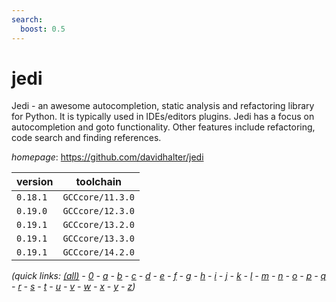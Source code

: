 ```yaml
---
search:
  boost: 0.5
---
```

# jedi

Jedi - an awesome autocompletion, static analysis and refactoring library for Python.   It is typically used in IDEs/editors plugins. Jedi has a focus on autocompletion and goto functionality.   Other features include refactoring, code search and finding references.

*homepage*: <https://github.com/davidhalter/jedi>

version | toolchain
--------|----------
``0.18.1`` | ``GCCcore/11.3.0``
``0.19.0`` | ``GCCcore/12.3.0``
``0.19.1`` | ``GCCcore/13.2.0``
``0.19.1`` | ``GCCcore/13.3.0``
``0.19.1`` | ``GCCcore/14.2.0``


*(quick links: [(all)](../index.md) - [0](../0/index.md) - [a](../a/index.md) - [b](../b/index.md) - [c](../c/index.md) - [d](../d/index.md) - [e](../e/index.md) - [f](../f/index.md) - [g](../g/index.md) - [h](../h/index.md) - [i](../i/index.md) - [j](../j/index.md) - [k](../k/index.md) - [l](../l/index.md) - [m](../m/index.md) - [n](../n/index.md) - [o](../o/index.md) - [p](../p/index.md) - [q](../q/index.md) - [r](../r/index.md) - [s](../s/index.md) - [t](../t/index.md) - [u](../u/index.md) - [v](../v/index.md) - [w](../w/index.md) - [x](../x/index.md) - [y](../y/index.md) - [z](../z/index.md))*

